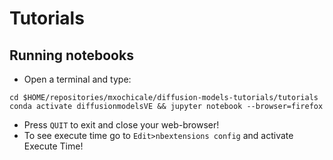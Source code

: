 # Tutorials

## Running notebooks
* Open a terminal and type:
```
cd $HOME/repositories/mxochicale/diffusion-models-tutorials/tutorials
conda activate diffusionmodelsVE && jupyter notebook --browser=firefox
```
* Press `QUIT` to exit and close your web-browser! 
* To see execute time go to `Edit>nbextensions config` and activate Execute Time!
